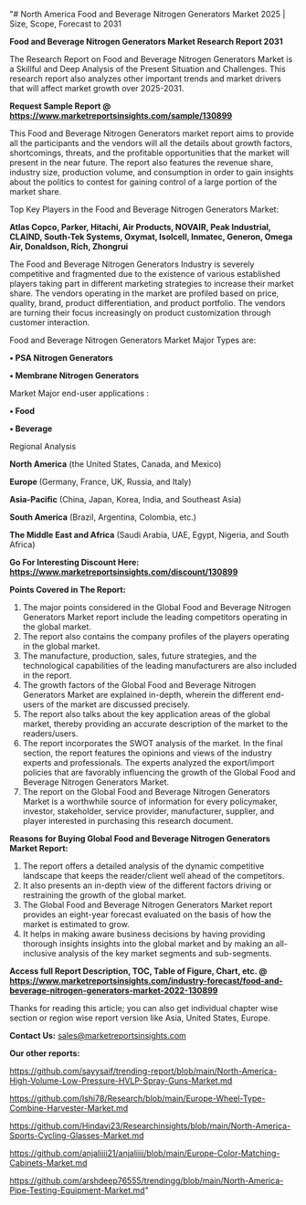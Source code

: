 "# North America Food and Beverage Nitrogen Generators Market 2025 | Size, Scope, Forecast to 2031

<strong>Food and Beverage Nitrogen Generators Market Research Report 2031</strong>

The Research Report on Food and Beverage Nitrogen Generators Market is a Skillful and Deep Analysis of the Present Situation and Challenges. This research report also analyzes other important trends and market drivers that will affect market growth over 2025-2031.

<strong>Request Sample Report @ <a href=https://www.marketreportsinsights.com/sample/130899>https://www.marketreportsinsights.com/sample/130899</a></strong>

This Food and Beverage Nitrogen Generators market report aims to provide all the participants and the vendors will all the details about growth factors, shortcomings, threats, and the profitable opportunities that the market will present in the near future. The report also features the revenue share, industry size, production volume, and consumption in order to gain insights about the politics to contest for gaining control of a large portion of the market share.

Top Key Players in the Food and Beverage Nitrogen Generators Market:

<strong>Atlas Copco, Parker, Hitachi, Air Products, NOVAIR, Peak Industrial, CLAIND, South-Tek Systems, Oxymat, Isolcell, Inmatec, Generon, Omega Air, Donaldson, Rich, Zhongrui</strong>

The Food and Beverage Nitrogen Generators Industry is severely competitive and fragmented due to the existence of various established players taking part in different marketing strategies to increase their market share. The vendors operating in the market are profiled based on price, quality, brand, product differentiation, and product portfolio. The vendors are turning their focus increasingly on product customization through customer interaction.

Food and Beverage Nitrogen Generators Market Major Types are:

<strong>• PSA Nitrogen Generators

• Membrane Nitrogen Generators</strong>

Market Major end-user applications :

<strong>• Food

• Beverage</strong>

Regional Analysis

</u><strong><b>North America</b></strong> (the United States, Canada, and Mexico)

<strong><b>Europe </b></strong>(Germany, France, UK, Russia, and Italy)

<strong><b>Asia-Pacific</b></strong> (China, Japan, Korea, India, and Southeast Asia)

<strong><b>South America</b></strong> (Brazil, Argentina, Colombia, etc.)

<strong><b>The Middle East and Africa</b></strong> (Saudi Arabia, UAE, Egypt, Nigeria, and South Africa)

<strong>Go For Interesting Discount Here: <a href=https://www.marketreportsinsights.com/discount/130899>https://www.marketreportsinsights.com/discount/130899</a></strong>

<strong>Points Covered in The Report:</strong>
<ol>
  <li>The major points considered in the Global Food and Beverage Nitrogen Generators Market report include the leading competitors operating in the global market.</li>
  <li>The report also contains the company profiles of the players operating in the global market.</li>
  <li>The manufacture, production, sales, future strategies, and the technological capabilities of the leading manufacturers are also included in the report.</li>
  <li>The growth factors of the Global Food and Beverage Nitrogen Generators Market are explained in-depth, wherein the different end-users of the market are discussed precisely.</li>
  <li>The report also talks about the key application areas of the global market, thereby providing an accurate description of the market to the readers/users.</li>
  <li>The report incorporates the SWOT analysis of the market. In the final section, the report features the opinions and views of the industry experts and professionals. The experts analyzed the export/import policies that are favorably influencing the growth of the Global Food and Beverage Nitrogen Generators Market.</li>
  <li>The report on the Global Food and Beverage Nitrogen Generators Market is a worthwhile source of information for every policymaker, investor, stakeholder, service provider, manufacturer, supplier, and player interested in purchasing this research document.</li>
</ol>
<strong>Reasons for Buying Global Food and Beverage Nitrogen Generators Market Report:</strong>

<ol>
  <li>The report offers a detailed analysis of the dynamic competitive landscape that keeps the reader/client well ahead of the competitors.</li>
  <li>It also presents an in-depth view of the different factors driving or restraining the growth of the global market.</li>
  <li>The Global Food and Beverage Nitrogen Generators Market report provides an eight-year forecast evaluated on the basis of how the market is estimated to grow.</li>
  <li>It helps in making aware business decisions by having providing thorough insights insights into the global market and by making an all-inclusive analysis of the key market segments and sub-segments.</li>
</ol>
<strong>Access full Report Description, TOC, Table of Figure, Chart, etc. @ <a href=https://www.marketreportsinsights.com/industry-forecast/food-and-beverage-nitrogen-generators-market-2022-130899>https://www.marketreportsinsights.com/industry-forecast/food-and-beverage-nitrogen-generators-market-2022-130899</a></strong>


Thanks for reading this article; you can also get individual chapter wise section or region wise report version like Asia, United States, Europe.

<strong>Contact Us:</strong>
sales@marketreportsinsights.com

<strong>Our other reports:</strong>

<a href=https://github.com/sayysaif/trending-report/blob/main/North-America-High-Volume-Low-Pressure-HVLP-Spray-Guns-Market.md>https://github.com/sayysaif/trending-report/blob/main/North-America-High-Volume-Low-Pressure-HVLP-Spray-Guns-Market.md</a>

<a href=https://github.com/Ishi78/Research/blob/main/Europe-Wheel-Type-Combine-Harvester-Market.md>https://github.com/Ishi78/Research/blob/main/Europe-Wheel-Type-Combine-Harvester-Market.md</a>

<a href=https://github.com/Hindavi23/Researchinsights/blob/main/North-America-Sports-Cycling-Glasses-Market.md>https://github.com/Hindavi23/Researchinsights/blob/main/North-America-Sports-Cycling-Glasses-Market.md</a>

<a href=https://github.com/anjaliiii21/anjaliiii/blob/main/Europe-Color-Matching-Cabinets-Market.md>https://github.com/anjaliiii21/anjaliiii/blob/main/Europe-Color-Matching-Cabinets-Market.md</a>

<a href=https://github.com/arshdeep76555/trendingg/blob/main/North-America-Pipe-Testing-Equipment-Market.md>https://github.com/arshdeep76555/trendingg/blob/main/North-America-Pipe-Testing-Equipment-Market.md</a>"
